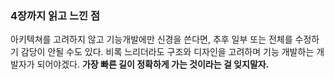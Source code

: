 ### 4장까지 읽고 느낀 점
아키텍쳐를 고려하지 않고 기능개발에만 신경을 쓴다면, 추후 일부 또는 전체를 수정하기 감당이 안될 수도 있다. 비록 느리더라도 구조와 디자인을 고려하며 기능 개발하는 개발자가 되어야겠다.
**가장 빠른 길이 정확하게 가는 것이라는 걸 잊지말자.**
